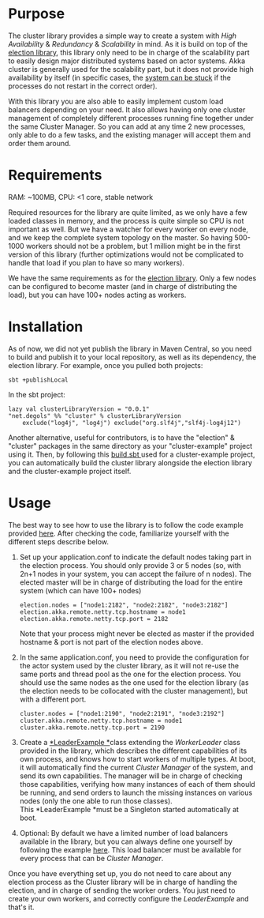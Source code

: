 # Purpose

The cluster library provides a simple way to create a system with *High Availability* & *Redundancy*  & *Scalability* in mind. As it is build on top of the [election library](https://github.com/gilles-degols/election), this library only need to be in charge of the scalability part to easily design major distributed systems based on actor systems. Akka cluster is generally used for the scalability part, but it does not provide high availability by itself (in specific cases, the [system can be stuck](https://doc.akka.io/docs/akka/2.5/cluster-usage.html#joining-configured-seed-nodes) if the processes do not restart in the correct order). 

With this library you are also able to easily implement custom load balancers depending on your need. It also allows having only one cluster management of completely different processes running fine together under the same Cluster Manager. So you can add at any time 2 new processes, only able to do a few tasks, and the existing manager will accept them and order them around.

# Requirements

RAM: \~100MB, CPU: <1 core, stable network

Required resources for the library are quite limited, as we only have a few loaded classes in memory, and the process is quite simple so CPU is not important as well. But we have a watcher for every worker on every node, and we keep the complete system topology on the master. So having 500-1000 workers should not be a problem, but 1 million might be in the first version of this library (further optimizations would not be complicated to handle that load if you plan to have so many workers).

We have the same requirements as for the [election library](https://github.com/gilles-degols/election). Only a few nodes can be configured to become master (and in charge of distributing the load), but you can have 100+ nodes acting as workers.

# Installation

As of now, we did not yet publish the library in Maven Central, so you need to build and publish it to your local repository, as well as its dependency, the election library. For example, once you pulled both projects:

`sbt +publishLocal`

In the sbt project:

```
lazy val clusterLibraryVersion = "0.0.1"
"net.degols" %% "cluster" % clusterLibraryVersion 
	exclude("log4j", "log4j") exclude("org.slf4j","slf4j-log4j12")
```

Another alternative, useful for contributors, is to have the "election" & "cluster" packages in the same directory as your "cluster-example" project using it. Then, by following this [build.sbt ](https://github.com/gilles-degols/cluster-example/blob/master/build.sbt)used for a cluster-example project, you can automatically build the cluster library alongside the election library and the cluster-example project itself.

# Usage

The best way to see how to use the library is to follow the code example provided [here](https://github.com/gilles-degols/cluster-example). After checking the code, familiarize yourself with the different steps describe below.

1. Set up your application.conf to indicate the default nodes taking part in the election process. You should only provide 3 or 5 nodes (so, with 2n+1 nodes in your system, you can accept the failure of n nodes). The elected master will be in charge of distributing the load for the entire system (which can have 100+ nodes)

   ```
   election.nodes = ["node1:2182", "node2:2182", "node3:2182"]
   election.akka.remote.netty.tcp.hostname = node1
   election.akka.remote.netty.tcp.port = 2182
   ```

   Note that your process might never be elected as master if the provided hostname & port is not part of the election nodes above.
2. In the same application.conf, you need to provide the configuration for the actor system used by the cluster library, as it will not re-use the same ports and thread pool as the one for the election process. You should use the same nodes as the one used for the election library (as the election needs to be collocated with the cluster management), but with a different port.

   ```
   cluster.nodes = ["node1:2190", "node2:2191", "node3:2192"]
   cluster.akka.remote.netty.tcp.hostname = node1
   cluster.akka.remote.netty.tcp.port = 2190
   ```
3. Create a [*LeaderExample *](https://github.com/gilles-degols/cluster-example/blob/master/app/net/degols/example/cluster/LeaderExample.scala)class extending the *WorkerLeader* class provided in the library, which describes the different capabilities of its own process, and knows how to start workers of multiple types. At boot, it will automatically find the current *Cluster Manager* of the system, and send its own capabilities. The manager will be in charge of checking those capabilities, verifying how many instances of each of them should be running, and send orders to launch the missing instances on various nodes (only the one able to run those classes).  \
   This *LeaderExample *must be a Singleton started automatically at boot.
4. Optional: By default we have a limited number of load balancers available in the library, but you can always define one yourself by following the example [here](https://github.com/gilles-degols/cluster-example/blob/master/app/net/degols/example/cluster/LeaderExample.scala). This load balancer must be available for every process that can be *Cluster Manager*.

Once you have everything set up, you do not need to care about any election process as the Cluster library will be in charge of handling the election, and in charge of sending the worker orders. You just need to create your own workers, and correctly configure the *LeaderExample* and that's it.
